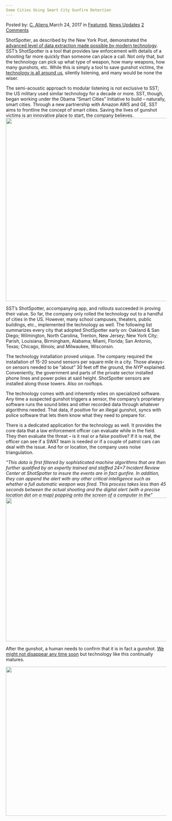 ```yaml
---
Some Cities Using Smart City Gunfire Detection
---
```

<article class="post-listing post-18767 post type-post status-publish format-standard has-post-thumbnail hentry 
category-news-updates tag-cities tag-city tag-detection tag-gunfire tag-smart">
<div class="post-inner">
<span>Posted by: <a href="https://www.deepdotweb.com/author/caliens/" title="">C. Aliens </a></span>
<span>March 24, 2017</span>
<span>in <a href="https://www.deepdotweb.com/category/deepdot-news/" rel="category tag">Featured</a>, <a href="https://www.deepdotweb.com/category/news-updates/" rel="category tag">News Updates</a></span>
<span><a href="https://www.deepdotweb.com/2017/03/24/cities-using-smart-city-gunfire-detection/#comments">2 Comments</a></span>


<p><a id="post-18767-_gjdgxs"></a> ShotSpotter, as described by the New York Post, demonstrated the <a href="http://nypost.com/2017/03/06/all-knowing-surveillance-system-detects-gunfire-all-across-america/">advanced level of data extraction made possible by modern technology</a>. SST&#8217;s ShotSpotter is a tool that provides law enforcement with details of a shooting far more quickly than someone can place a call. Not only that, but the technology can pick up what type of weapon, how many weapons, how many gunshots, etc. While this is simply a tool to save gunshot victims, the <a href="https://www.deepdotweb.com/tag/privacy/">technology is all around us</a>, silently listening, and many would be none the wiser.</p>
<p>The semi-acoustic approach to modular listening is not exclusive to SST; the US military used similar technology for a decade or more. SST, though, began working under the Obama “Smart Cities” Initiative to build – naturally, smart cities. Through a new partnership with Amazon AWS and GE, SST aims to frontline the concept of smart cities. Saving the lives of gunshot victims is an innovative place to start, the company believes. <img class="wp-image-18779 aligncenter" src="https://www.deepdotweb.com/wp-content/uploads/2017/03/word-image-15.jpeg" width="851" height="572" srcset="https://www.deepdotweb.com/wp-content/uploads/2017/03/word-image-15.jpeg 1199w, https://www.deepdotweb.com/wp-content/uploads/2017/03/word-image-15-300x202.jpeg 300w, https://www.deepdotweb.com/wp-content/uploads/2017/03/word-image-15-1024x688.jpeg 1024w, https://www.deepdotweb.com/wp-content/uploads/2017/03/word-image-15-290x195.jpeg 290w" sizes="(max-width: 851px) 100vw, 851px"/></p>
<p>SST&#8217;s ShotSpotter, accompanying app, and rollouts succeeded in proving their value. So far, the company only rolled the technology out to a handful of cities in the US. However, many school campuses, theaters, public buildings, etc., implemented the technology as well. The following list summarizes every city that adopted ShotSpotter early on: Oakland &amp; San Diego; Wilmington, North Carolina, Trenton, New Jersey; New York City; Parish, Louisiana, Birmingham, Alabama; Miami, Florida; San Antonio, Texas; Chicago, Illinois; and Milwaukee, Wisconsin.</p>
<p>The technology installation proved unique. The company required the installation of 15-20 sound sensors per square mile in a city. Those always-on sensors needed to be “about” 30 feet off the ground, the <em>NYP</em> explained. Conveniently, the government and parts of the private sector installed phone lines and power poles at said height. ShotSpotter sensors are installed along those towers. Also on rooftops.</p>
<p>The technology comes with and inherently relies on specialized software. Any time a suspected gunshot triggers a sensor, the company&#8217;s proprietary software runs the sound bites and other recorded data through whatever algorithms needed. That data, if positive for an illegal gunshot, syncs with police software that lets them know what they need to prepare for.</p>
<p>There is a dedicated application for the technology as well. It provides the core data that a law enforcement officer can evaluate while in the field. They then evaluate the threat – is it real or a false positive? If it is real, the officer can see if a SWAT team is needed or if a couple of patrol cars can deal with the issue. And for or location, the company uses noise triangulation.</p>
<p><em>“This data is first filtered by sophisticated machine algorithms that are then further qualified by an expertly trained and staffed 24&#215;7 Incident Review Center at ShotSpotter to insure the events are in fact gunfire. In addition, they can append the alert with any other critical intelligence such as whether a full automatic weapon was fired. This process takes less than 45 seconds between the actual shooting and the digital alert (with a precise location dot on a map) popping onto the screen of a computer in the”</em> <img class="wp-image-18780 aligncenter" src="https://www.deepdotweb.com/wp-content/uploads/2017/03/word-image-16.jpeg" width="676" height="449" srcset="https://www.deepdotweb.com/wp-content/uploads/2017/03/word-image-16.jpeg 1024w, https://www.deepdotweb.com/wp-content/uploads/2017/03/word-image-16-300x199.jpeg 300w" sizes="(max-width: 676px) 100vw, 676px"/></p>
<p>After the gunshot, a human needs to confirm that it is in fact a gunshot. <a href="https://www.deepdotweb.com/2015/10/09/new-international-task-force-planned-to-combat-cyber-crime/">We might not disappear any time soon</a> but technology like this continually matures.</p>
<p><img class="wp-image-18781 aligncenter" src="https://www.deepdotweb.com/wp-content/uploads/2017/03/word-image-17.jpeg" width="702" height="466" srcset="https://www.deepdotweb.com/wp-content/uploads/2017/03/word-image-17.jpeg 1024w, https://www.deepdotweb.com/wp-content/uploads/2017/03/word-image-17-300x199.jpeg 300w" sizes="(max-width: 702px) 100vw, 702px"/></p>
</div>
<span style="display:none"><a href="https://www.deepdotweb.com/tag/cities/" rel="tag">cities</a> <a href="https://www.deepdotweb.com/tag/city/" rel="tag">city</a> <a href="https://www.deepdotweb.com/tag/detection/" rel="tag">detection</a> <a href="https://www.deepdotweb.com/tag/gunfire/" rel="tag">gunfire</a> <a href="https://www.deepdotweb.com/tag/smart/" rel="tag">smart</a></span> <span style="display:none" class="updated">2017-03-24</span>
<div style="display:none" class="vcard author" itemprop="author" itemscope itemtype="http://schema.org/Person"><strong class="fn" itemprop="name"><a href="https://www.deepdotweb.com/author/caliens/" title="Posts by C. Aliens" rel="author">C. Aliens</a></strong></div>
</div>
</article>


